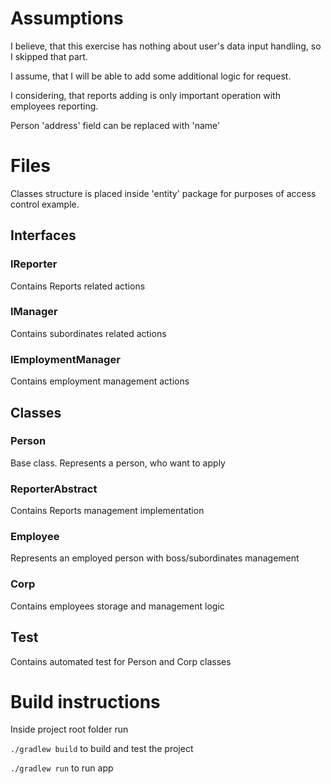 # Assumptions
I believe, that this exercise has nothing about user's data input handling, so I skipped that part.

I assume, that I will be able to add some additional logic for request.

I considering, that reports adding is only important operation with employees reporting.

Person 'address' field can be replaced with 'name'

# Files
Classes structure is placed inside 'entity' package for purposes of access control example.

## Interfaces

### IReporter
Contains Reports related actions

### IManager
Contains subordinates related actions

### IEmploymentManager
Contains employment management actions

## Classes

### Person
Base class. Represents a person, who want to apply

### ReporterAbstract
Contains Reports management implementation

### Employee
Represents an employed person with boss/subordinates management

### Corp
Contains employees storage and management logic

## Test
Contains automated test for Person and Corp classes

# Build instructions

Inside project root folder run 

`./gradlew build` to build and test the project

`./gradlew run` to run app